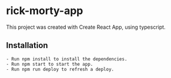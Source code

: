 # rick-morty-app

This project was created with Create React App, using typescript.

## Installation

    - Run npm install to install the dependencies.
    - Run npm start to start the app.
    - Run npm run deploy to refresh a deploy.

